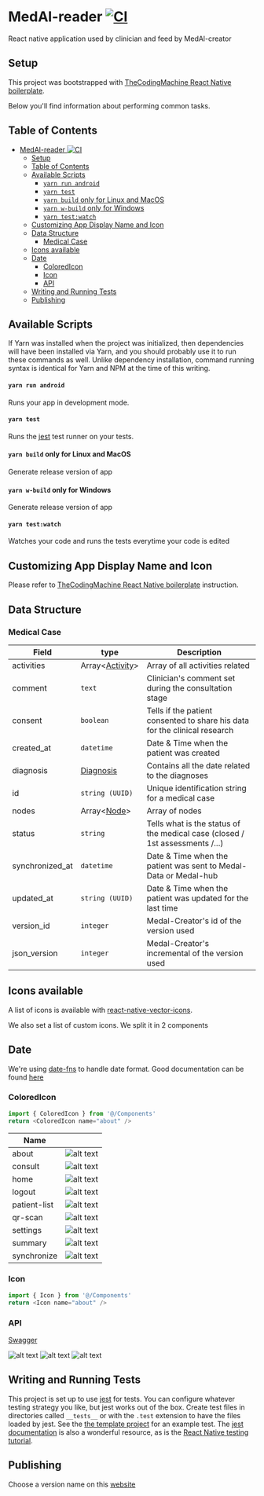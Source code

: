 # MedAl-reader [![CI](https://github.com/Wavemind/liwi-medal-reader/actions/workflows/node.js.yml/badge.svg?branch=develop)](https://github.com/Wavemind/liwi-medal-reader/actions/workflows/node.js.yml)

React native application used by clinician and feed by MedAl-creator

## Setup

This project was bootstrapped with [TheCodingMachine React Native boilerplate](https://github.com/thecodingmachine/react-native-boilerplate).

Below you'll find information about performing common tasks.

## Table of Contents

- [MedAl-reader ![CI](https://github.com/Wavemind/liwi-medal-reader/actions/workflows/node.js.yml)](#medal-reader-)
  - [Setup](#setup)
  - [Table of Contents](#table-of-contents)
  - [Available Scripts](#available-scripts)
      - [`yarn run android`](#yarn-run-android)
      - [`yarn test`](#yarn-test)
      - [`yarn build` only for Linux and MacOS](#yarn-build-only-for-linux-and-macos)
      - [`yarn w-build` only for Windows](#yarn-w-build-only-for-windows)
      - [`yarn test:watch`](#yarn-testwatch)
  - [Customizing App Display Name and Icon](#customizing-app-display-name-and-icon)
  - [Data Structure](#data-structure)
    - [Medical Case](#medical-case)
  - [Icons available](#icons-available)
  - [Date](#date)
    - [ColoredIcon](#coloredicon)
    - [Icon](#icon)
    - [API](#api)
  - [Writing and Running Tests](#writing-and-running-tests)
  - [Publishing](#publishing)

## Available Scripts

If Yarn was installed when the project was initialized, then dependencies will have been installed via Yarn, and you should probably use it to run these commands as well. Unlike dependency installation, command running syntax is identical for Yarn and NPM at the time of this writing.

#### `yarn run android`

Runs your app in development mode.

#### `yarn test`

Runs the [jest](https://github.com/facebook/jest) test runner on your tests.

#### `yarn build` only for Linux and MacOS

Generate release version of app

#### `yarn w-build` only for Windows

Generate release version of app

#### `yarn test:watch`

Watches your code and runs the tests everytime your code is edited

## Customizing App Display Name and Icon

Please refer to [TheCodingMachine React Native boilerplate](https://github.com/thecodingmachine/react-native-boilerplate) instruction.

## Data Structure

### Medical Case

| Field           | type                         | Description                                                                  |
| --------------- | ---------------------------- | ---------------------------------------------------------------------------- |
| activities      | Array<[Activity](#activity)> | Array of all activities related                                              |
| comment         | `text`                       | Clinician's comment set during the consultation stage                        |
| consent         | `boolean`                    | Tells if the patient consented to share his data for the clinical research   |
| created_at      | `datetime`                   | Date & Time when the patient was created                                     |
| diagnosis       | [Diagnosis](#diagnosis)      | Contains all the date related to the diagnoses                               |
| id              | `string (UUID)`              | Unique identification string for a medical case                              |
| nodes           | Array<[Node](#node)>         | Array of nodes                                                               |
| status          | `string`                     | Tells what is the status of the medical case (closed / 1st assessments /...) |
| synchronized_at | `datetime`                   | Date & Time when the patient was sent to Medal-Data or Medal-hub             |
| updated_at      | `string (UUID)`              | Date & Time when the patient was updated for the last time                   |
| version_id      | `integer`                    | Medal-Creator's id of the version used                                       |
| json_version    | `integer`                    | Medal-Creator's incremental of the version used                              |

## Icons available

A list of icons is available with [react-native-vector-icons](https://github.com/oblador/react-native-vector-icons).

We also set a list of custom icons. We split it in 2 components

## Date

We're using [date-fns](https://github.com/date-fns/date-fns) to handle date format. Good documentation can be found [here](https://github.com/you-dont-need/You-Dont-Need-Momentjs)


### ColoredIcon

```javascript
import { ColoredIcon } from '@/Components'
return <ColoredIcon name="about" />
```

| Name         |                                                                                                                                                      |
| ------------ | :--------------------------------------------------------------------------------------------------------------------------------------------------: |
| about        |        ![alt text](https://github.com/Wavemind/liwi-medal-reader/blob/develop/documentations/images/colored/about_color.png?raw=true 'alert')        |
| consult      |      ![alt text](https://github.com/Wavemind/liwi-medal-reader/blob/develop/documentations/images/colored/consult_color.png?raw=true 'consult')      |
| home         |         ![alt text](https://github.com/Wavemind/liwi-medal-reader/blob/develop/documentations/images/colored/home_color.png?raw=true 'home')         |
| logout       |       ![alt text](https://github.com/Wavemind/liwi-medal-reader/blob/develop/documentations/images/colored/logout_color.png?raw=true 'logout')       |
| patient-list | ![alt text](https://github.com/Wavemind/liwi-medal-reader/blob/develop/documentations/images/colored/patient-list_color.png?raw=true 'patient-list') |
| qr-scan      |      ![alt text](https://github.com/Wavemind/liwi-medal-reader/blob/develop/documentations/images/colored/qr-scan_color.png?raw=true 'qr-scan')      |
| settings     |     ![alt text](https://github.com/Wavemind/liwi-medal-reader/blob/develop/documentations/images/colored/settings_color.png?raw=true 'settings')     |
| summary      |      ![alt text](https://github.com/Wavemind/liwi-medal-reader/blob/develop/documentations/images/colored/summary_color.png?raw=true 'summary')      |
| synchronize  |  ![alt text](https://github.com/Wavemind/liwi-medal-reader/blob/develop/documentations/images/colored/synchronize_color.png?raw=true 'synchronize')  |

### Icon

```javascript
import { Icon } from '@/Components'
return <Icon name="about" />
```

### API
[Swagger](https://wavemind.github.io/liwi-medal-reader)

![alt text](https://github.com/Wavemind/liwi-medal-reader/blob/develop/documentations/images/setIcons-1.jpg?raw=true 'section 1')
![alt text](https://github.com/Wavemind/liwi-medal-reader/blob/develop/documentations/images/setIcons-2.jpg?raw=true 'section 2')
![alt text](https://github.com/Wavemind/liwi-medal-reader/blob/develop/documentations/images/setIcons-3.jpg?raw=true 'section 3')

## Writing and Running Tests

This project is set up to use [jest](https://facebook.github.io/jest/) for tests. You can configure whatever testing strategy you like, but jest works out of the box. Create test files in directories called `__tests__` or with the `.test` extension to have the files loaded by jest. See the [the template project](https://github.com/react-community/create-react-native-app/blob/master/react-native-scripts/template/App.test.js) for an example test. The [jest documentation](https://facebook.github.io/jest/docs/en/getting-started.html) is also a wonderful resource, as is the [React Native testing tutorial](https://facebook.github.io/jest/docs/en/tutorial-react-native.html).

## Publishing

Choose a version name on this [website](https://www.ikea.com/)

